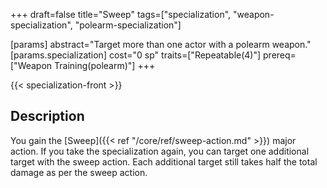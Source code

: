+++
draft=false
title="Sweep"
tags=["specialization", "weapon-specialization", "polearm-specialization"]

[params]
  abstract="Target more than one actor with a polearm weapon."
  [params.specialization]
    cost="0 sp"
    traits=["Repeatable(4)"]
    prereq=["Weapon Training(polearm)"]
+++

{{< specialization-front >}}

## Description

You gain the [Sweep]({{< ref "/core/ref/sweep-action.md" >}}) 
major action. If you take the specialization again, you can target one 
additional target with the sweep action. Each additional target still takes 
half the total damage as per the sweep action.

